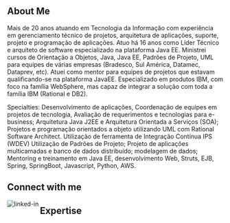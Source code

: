 ## About Me ##

Mais de 20 anos atuando em Tecnologia da Informação com experiência em gerenciamento técnico de projetos, arquitetura de aplicações, suporte, projeto e programação de aplicações. Atuo há 16 anos como Líder Técnico e arquiteto de software especializado na plataforma Java EE. Ministrei cursos de Orientação a Objetos, Java, Java EE, Padrões de Projeto, UML para equipes de várias empresas (Bradesco, Sul América, Datamec, Dataprev, etc). Atuei como mentor para equipes de projetos que estavam qualificando-se na plataforma JavaEE. Especializado em produtos IBM, com foco na família WebSphere, mas capaz de integrar a solução com toda a família IBM (Rational e DB2).

Specialties: Desenvolvimento de aplicações, Coordenação de equipes em projetos de tecnologia, Avaliação de requerimentos e tecnologias para e-business; Arquitetura Java J2EE e Arquitetura Orientada a Serviços (SOA); Projetos e programação orientados a objeto utilizando UML com Rational Software Architect. Utilização de ferramenta de Integração Contínua IPS (WDEV)
Utilização de Padrões de Projeto; Projeto de aplicações multicamadas e banco de dados distribuído; modelagem de dados; Mentoring e treinamento em Java EE, desenvolvimento Web, Struts, EJB, Spring, SpringBoot, Javascript, Python, AWS.

## Connect with me ##

[<img align="left" alt="linked-in" src="https://img.shields.io/badge/linkedin-%230077B5.svg?&style=for-the-badge&logo=linkedin&logoColor=white" />](https://www.linkedin.com/in/alexandregmguerra/)

## Expertise ##

[<img align="left" alt="" src="https://img.shields.io/badge/Java-Java%20EE%20-blue" />](https://www.linkedin.com/in/alexandregmguerra/)


<!--
**agmguerra/agmguerra** is a ✨ _special_ ✨ repository because its `README.md` (this file) appears on your GitHub profile.

Here are some ideas to get you started:

- 🔭 I’m currently working on ...
- 🌱 I’m currently learning ...
- 👯 I’m looking to collaborate on ...
- 🤔 I’m looking for help with ...
- 💬 Ask me about ...
- 📫 How to reach me: ...
- 😄 Pronouns: ...
- ⚡ Fun fact: ...
-->
